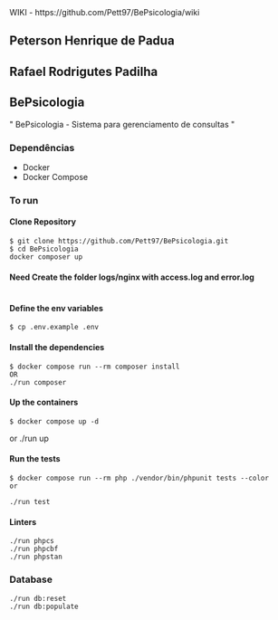 <div style="text-align: justify;">
WIKI - https://github.com/Pett97/BePsicologia/wiki

## Peterson Henrique de Padua
## Rafael Rodrigutes Padilha

## BePsicologia

"
BePsicologia - Sistema para gerenciamento de consultas 
"


### Dependências

- Docker
- Docker Compose

### To run

#### Clone Repository

```
$ git clone https://github.com/Pett97/BePsicologia.git
$ cd BePsicologia
docker composer up 

```

#### Need Create the folder logs/nginx with access.log and error.log

```

```

#### Define the env variables

```
$ cp .env.example .env
```


#### Install the dependencies

```
$ docker compose run --rm composer install
OR
./run composer
```

#### Up the containers

```
$ docker compose up -d
```
or
./run up


#### Run the tests

```
$ docker compose run --rm php ./vendor/bin/phpunit tests --color
or

./run test
```

#### Linters
```
./run phpcs
./run phpcbf
./run phpstan
```
### Database
```
./run db:reset
./run db:populate

```

